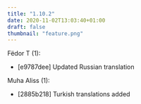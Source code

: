 ```yaml
---
title: "1.10.2"
date: 2020-11-02T13:03:40+01:00
draft: false
thumbnail: "feature.png"
---
```


Fëdor T (1):
  * [e9787dee] Updated Russian translation

Muha Aliss (1):
  * [2885b218] Turkish translations added

